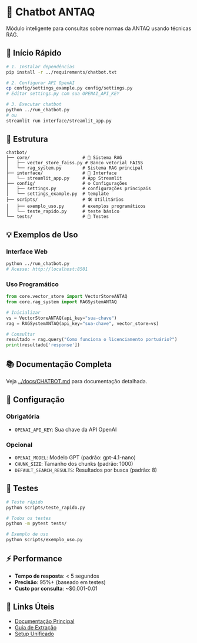 # 🤖 Chatbot ANTAQ

Módulo inteligente para consultas sobre normas da ANTAQ usando técnicas RAG.

## 🚀 Início Rápido

```bash
# 1. Instalar dependências
pip install -r ../requirements/chatbot.txt

# 2. Configurar API OpenAI
cp config/settings_example.py config/settings.py
# Editar settings.py com sua OPENAI_API_KEY

# 3. Executar chatbot
python ../run_chatbot.py
# ou
streamlit run interface/streamlit_app.py
```

## 📁 Estrutura

```
chatbot/
├── core/                    # 🧠 Sistema RAG
│   ├── vector_store_faiss.py # Banco vetorial FAISS
│   └── rag_system.py        # Sistema RAG principal
├── interface/               # 🎨 Interface
│   └── streamlit_app.py     # App Streamlit
├── config/                  # ⚙️ Configurações
│   ├── settings.py          # configurações principais
│   └── settings_example.py  # template
├── scripts/                 # 🛠️ Utilitários
│   ├── exemplo_uso.py       # exemplos programáticos
│   └── teste_rapido.py      # teste básico
└── tests/                   # 🧪 Testes
```

## 💡 Exemplos de Uso

### Interface Web
```bash
python ../run_chatbot.py
# Acesse: http://localhost:8501
```

### Uso Programático
```python
from core.vector_store import VectorStoreANTAQ
from core.rag_system import RAGSystemANTAQ

# Inicializar
vs = VectorStoreANTAQ(api_key="sua-chave")
rag = RAGSystemANTAQ(api_key="sua-chave", vector_store=vs)

# Consultar
resultado = rag.query("Como funciona o licenciamento portuário?")
print(resultado['response'])
```

## 📚 Documentação Completa

Veja [../docs/CHATBOT.md](../docs/CHATBOT.md) para documentação detalhada.

## 🔧 Configuração

### Obrigatória
- `OPENAI_API_KEY`: Sua chave da API OpenAI

### Opcional
- `OPENAI_MODEL`: Modelo GPT (padrão: gpt-4.1-nano)
- `CHUNK_SIZE`: Tamanho dos chunks (padrão: 1000)
- `DEFAULT_SEARCH_RESULTS`: Resultados por busca (padrão: 8)

## 🧪 Testes

```bash
# Teste rápido
python scripts/teste_rapido.py

# Todos os testes
python -m pytest tests/

# Exemplo de uso
python scripts/exemplo_uso.py
```

## ⚡ Performance

- **Tempo de resposta**: < 5 segundos
- **Precisão**: 95%+ (baseado em testes)
- **Custo por consulta**: ~$0.001-0.01

## 🔗 Links Úteis

- [Documentação Principal](../README.md)
- [Guia de Extração](../docs/EXTRACAO.md)
- [Setup Unificado](../setup.py)